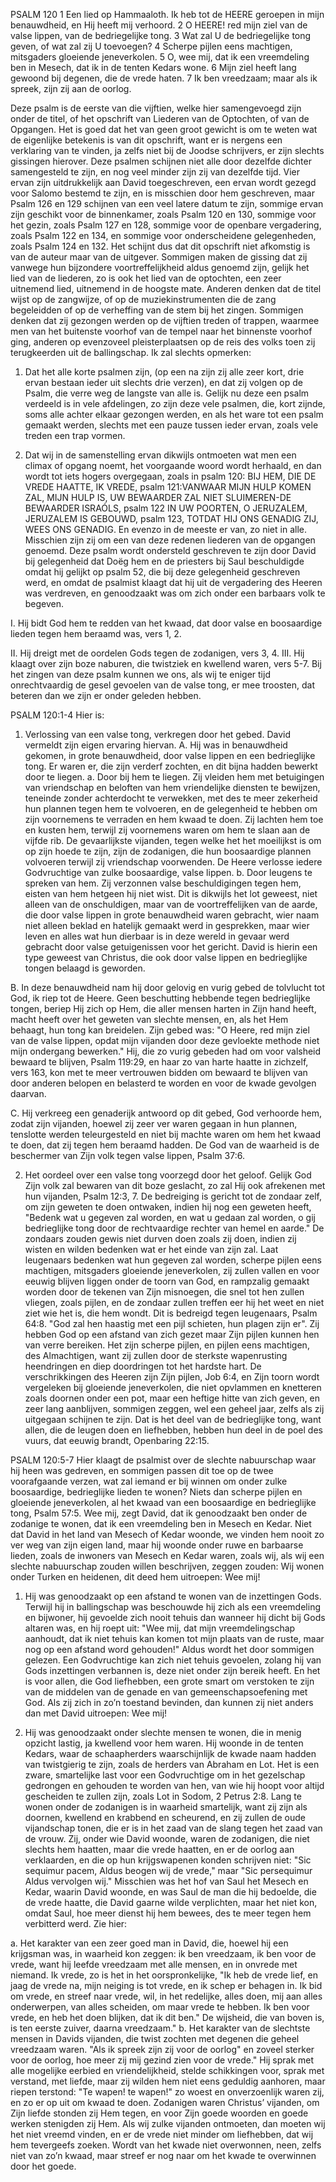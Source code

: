 PSALM 120 
1 Een lied op Hammaaloth. Ik heb tot de HEERE geroepen in mijn benauwdheid, en Hij heeft mij verhoord. 2 O HEERE! red mijn ziel van de valse lippen, van de bedriegelijke tong. 3 Wat zal U de bedriegelijke tong geven, of wat zal zij U toevoegen? 4 Scherpe pijlen eens machtigen, mitsgaders gloeiende jeneverkolen. 5 O, wee mij, dat ik een vreemdeling ben in Mesech, dat ik in de tenten Kedars wone. 6 Mijn ziel heeft lang gewoond bij degenen, die de vrede haten. 7 Ik ben vreedzaam; maar als ik spreek, zijn zij aan de oorlog. 

Deze psalm is de eerste van die vijftien, welke hier samengevoegd zijn onder de titel, of het opschrift van Liederen van de Optochten, of van de Opgangen. Het is goed dat het van geen groot gewicht is om te weten wat de eigenlijke betekenis is van dit opschrift, want er is nergens een verklaring van te vinden, ja zelfs niet bij de Joodse schrijvers, er zijn slechts gissingen hierover. Deze psalmen schijnen niet alle door dezelfde dichter samengesteld te zijn, en nog veel minder zijn zij van dezelfde tijd. Vier ervan zijn uitdrukkelijk aan David toegeschreven, een ervan wordt gezegd voor Salomo bestemd te zijn, en is misschien door hem geschreven, maar Psalm 126 en 129 schijnen van een veel latere datum te zijn, sommige ervan zijn geschikt voor de binnenkamer, zoals Psalm 120 en 130, sommige voor het gezin, zoals Psalm 127 en 128, sommige voor de openbare vergadering, zoals Psalm 122 en 134, en sommige voor onderscheidene gelegenheden, zoals Psalm 124 en 132. Het schijnt dus dat dit opschrift niet afkomstig is van de auteur maar van de uitgever. 
Sommigen maken de gissing dat zij vanwege hun bijzondere voortreffelijkheid aldus genoemd zijn, gelijk het lied van de liederen, zo is ook het lied van de optochten, een zeer uitnemend lied, uitnemend in de hoogste mate. Anderen denken dat de titel wijst op de zangwijze, of op de muziekinstrumenten die de zang begeleidden of op de verheffing van de stem bij het zingen. Sommigen denken dat zij gezongen werden op de vijftien treden of trappen, waarmee men van het buitenste voorhof van de tempel naar het binnenste voorhof ging, anderen op evenzoveel pleisterplaatsen op de reis des volks toen zij terugkeerden uit de ballingschap. 
Ik zal slechts opmerken:
1. Dat het alle korte psalmen zijn, (op een na zijn zij alle zeer kort, drie ervan bestaan ieder uit slechts drie verzen), en dat zij volgen op de Psalm, die verre weg de langste van alle is. Gelijk nu deze een psalm verdeeld is in vele afdelingen, zo zijn deze vele psalmen, die, kort zijnde, soms alle achter elkaar gezongen werden, en als het ware tot een psalm gemaakt werden, slechts met een pauze tussen ieder ervan, zoals vele treden een trap vormen.

2. Dat wij in de samenstelling ervan dikwijls ontmoeten wat men een climax of opgang noemt, het voorgaande woord wordt herhaald, en dan wordt tot iets hogers overgegaan, zoals in psalm 120: BIJ HEM, DIE DE VREDE HAATTE, IK VREDE, psalm 121:VANWAAR MIJN HULP KOMEN ZAL, MIJN HULP IS, UW BEWAARDER ZAL NIET SLUIMEREN-DE BEWAARDER ISRAÓLS, psalm 122 IN UW POORTEN, O JERUZALEM, JERUZALEM IS GEBOUWD, psalm 123, TOTDAT HIJ ONS GENADIG ZIJ, WEES ONS GENADIG. 
En evenzo in de meeste er van, zo niet in alle. Misschien zijn zij om een van deze redenen liederen van de opgangen genoemd. Deze psalm wordt ondersteld geschreven te zijn door David bij gelegenheid dat Doëg hem en de priesters bij Saul beschuldigde omdat hij gelijkt op psalm 52, die bij deze gelegenheid geschreven werd, en omdat de psalmist klaagt dat hij uit de vergadering des Heeren was verdreven, en genoodzaakt was om zich onder een barbaars volk te begeven.

I. Hij bidt God hem te redden van het kwaad, dat door valse en boosaardige lieden tegen hem beraamd was, vers 1, 2.

II. Hij dreigt met de oordelen Gods tegen de zodanigen, vers 3, 4.
III. Hij klaagt over zijn boze naburen, die twistziek en kwellend waren, vers 5-7. Bij het zingen van deze psalm kunnen we ons, als wij te eniger tijd onrechtvaardig de gesel gevoelen van de valse tong, er mee troosten, dat beteren dan we zijn er onder geleden hebben.

PSALM 120:1-4 Hier is:
1. Verlossing van een valse tong, verkregen door het gebed. David vermeldt zijn eigen ervaring hiervan.
A. Hij was in benauwdheid gekomen, in grote benauwdheid, door valse lippen en een bedrieglijke tong. Er waren er, die zijn verderf zochten, en dit bijna hadden bewerkt door te liegen.
a. Door bij hem te liegen. Zij vleiden hem met betuigingen van vriendschap en beloften van hem vriendelijke diensten te bewijzen, teneinde zonder achterdocht te verwekken, met des te meer zekerheid hun plannen tegen hem te volvoeren, en de gelegenheid te hebben om zijn voornemens te verraden en hem kwaad te doen. Zij lachten hem toe en kusten hem, terwijl zij voornemens waren om hem te slaan aan de vijfde rib. De gevaarlijkste vijanden, tegen welke het het moeilijkst is om op zijn hoede te zijn, zijn de zodanigen, die hun boosaardige plannen volvoeren terwijl zij vriendschap voorwenden. De Heere verlosse iedere Godvruchtige van zulke boosaardige, valse lippen.
b. Door leugens te spreken van hem. Zij verzonnen valse beschuldigingen tegen hem, eisten van hem hetgeen hij niet wist. Dit is dikwijls het lot geweest, niet alleen van de onschuldigen, maar van de voortreffelijken van de aarde, die door valse lippen in grote benauwdheid waren gebracht, wier naam niet alleen beklad en hatelijk gemaakt werd in gesprekken, maar wier leven en alles wat hun dierbaar is in deze wereld in gevaar werd gebracht door valse getuigenissen voor het gericht. David is hierin een type geweest van Christus, die ook door valse lippen en bedrieglijke tongen belaagd is geworden.

B. In deze benauwdheid nam hij door gelovig en vurig gebed de tolvlucht tot God, ik riep tot de Heere. Geen beschutting hebbende tegen bedrieglijke tongen, beriep Hij zich op Hem, die aller mensen harten in Zijn hand heeft, macht heeft over het geweten van slechte mensen, en, als het Hem behaagt, hun tong kan breidelen. Zijn gebed was: "O Heere, red mijn ziel van de valse lippen, opdat mijn vijanden door deze gevloekte methode niet mijn ondergang bewerken." Hij, die zo vurig gebeden had om voor valsheid bewaard te blijven, Psalm 119:29, en haar zo van harte haatte in zichzelf, vers 163, kon met te meer vertrouwen bidden om bewaard te blijven van door anderen belopen en belasterd te worden en voor de kwade gevolgen daarvan.

C. Hij verkreeg een genaderijk antwoord op dit gebed, God verhoorde hem, zodat zijn vijanden, hoewel zij zeer ver waren gegaan in hun plannen, tenslotte werden teleurgesteld en niet bij machte waren om hem het kwaad te doen, dat zij tegen hem beraamd hadden. De God van de waarheid is de beschermer van Zijn volk tegen valse lippen, Psalm 37:6.

2. Het oordeel over een valse tong voorzegd door het geloof. Gelijk God Zijn volk zal bewaren van dit boze geslacht, zo zal Hij ook afrekenen met hun vijanden, Psalm 12:3, 7. De bedreiging is gericht tot de zondaar zelf, om zijn geweten te doen ontwaken, indien hij nog een geweten heeft, "Bedenk wat u gegeven zal worden, en wat u gedaan zal worden, o gij bedrieglijke tong door de rechtvaardige rechter van hemel en aarde." De zondaars zouden gewis niet durven doen zoals zij doen, indien zij wisten en wilden bedenken wat er het einde van zijn zal. Laat leugenaars bedenken wat hun gegeven zal worden, scherpe pijlen eens machtigen, mitsgaders gloeiende jeneverkolen, zij zullen vallen en voor eeuwig blijven liggen onder de toorn van God, en rampzalig gemaakt worden door de tekenen van Zijn misnoegen, die snel tot hen zullen vliegen, zoals pijlen, en de zondaar zullen treffen eer hij het weet en niet ziet wie het is, die hem wondt. Dit is bedreigd tegen leugenaars, Psalm 64:8. "God zal hen haastig met een pijl schieten, hun plagen zijn er". Zij hebben God op een afstand van zich gezet maar Zijn pijlen kunnen hen van verre bereiken. Het zijn scherpe pijlen, en pijlen eens machtigen, des Almachtigen, want zij zullen door de sterkste wapenrusting heendringen en diep doordringen tot het hardste hart. De verschrikkingen des Heeren zijn Zijn pijlen, Job 6:4, en Zijn toorn wordt vergeleken bij gloeiende jeneverkolen, die niet opvlammen en knetteren zoals doornen onder een pot, maar een heftige hitte van zich geven, en zeer lang aanblijven, sommigen zeggen, wel een geheel jaar, zelfs als zij uitgegaan schijnen te zijn. Dat is het deel van de bedrieglijke tong, want allen, die de leugen doen en liefhebben, hebben hun deel in de poel des vuurs, dat eeuwig brandt, Openbaring 22:15.

PSALM 120:5-7 
Hier klaagt de psalmist over de slechte nabuurschap waar hij heen was gedreven, en sommigen passen dit toe op de twee voorafgaande verzen, wat zal iemand er bij winnen om onder zulke boosaardige, bedrieglijke lieden te wonen? Niets dan scherpe pijlen en gloeiende jeneverkolen, al het kwaad van een boosaardige en bedrieglijke tong, Psalm 57:5. Wee mij, zegt David, dat ik genoodzaakt ben onder de zodanige te wonen, dat ik een vreemdeling ben in Mesech en Kedar. Niet dat David in het land van Mesech of Kedar woonde, we vinden hem nooit zo ver weg van zijn eigen land, maar hij woonde onder ruwe en barbaarse lieden, zoals de inwoners van Mesech en Kedar waren, zoals wij, als wij een slechte nabuurschap zouden willen beschrijven, zeggen zouden: Wij wonen onder Turken en heidenen, dit deed hem uitroepen: Wee mij! 

1. Hij was genoodzaakt op een afstand te wonen van de inzettingen Gods. Terwijl hij in ballingschap was beschouwde hij zich als een vreemdeling en bijwoner, hij gevoelde zich nooit tehuis dan wanneer hij dicht bij Gods altaren was, en hij roept uit: "Wee mij, dat mijn vreemdelingschap aanhoudt, dat ik niet tehuis kan komen tot mijn plaats van de ruste, maar nog op een afstand word gehouden!" Aldus wordt het door sommigen gelezen. Een Godvruchtige kan zich niet tehuis gevoelen, zolang hij van Gods inzettingen verbannen is, deze niet onder zijn bereik heeft. En het is voor allen, die God liefhebben, een grote smart om verstoken te zijn van de middelen van de genade en van gemeenschapsoefening met God. Als zij zich in zo’n toestand bevinden, dan kunnen zij niet anders dan met David uitroepen: Wee mij! 

2. Hij was genoodzaakt onder slechte mensen te wonen, die in menig opzicht lastig, ja kwellend voor hem waren. Hij woonde in de tenten Kedars, waar de schaapherders waarschijnlijk de kwade naam hadden van twistgierig te zijn, zoals de herders van Abraham en Lot. Het is een zware, smartelijke last voor een Godvruchtige om in het gezelschap gedrongen en gehouden te worden van hen, van wie hij hoopt voor altijd gescheiden te zullen zijn, zoals Lot in Sodom, 2 Petrus 2:8. Lang te wonen onder de zodanigen is in waarheid smartelijk, want zij zijn als doornen, kwellend en krabbend en scheurend, en zij zullen de oude vijandschap tonen, die er is in het zaad van de slang tegen het zaad van de vrouw. Zij, onder wie David woonde, waren de zodanigen, die niet slechts hem haatten, maar die vrede haatten, en er de oorlog aan verklaarden, en die op hun krijgswapenen konden schrijven niet: "Sic sequimur pacem, Aldus beogen wij de vrede," maar "Sic persequimur Aldus vervolgen wij." Misschien was het hof van Saul het Mesech en Kedar, waarin David woonde, en was Saul de man die hij bedoelde, die de vrede haatte, die David gaarne wilde verplichten, maar het niet kon, omdat Saul, hoe meer dienst hij hem bewees, des te meer tegen hem verbitterd werd. 
Zie hier: 

a. Het karakter van een zeer goed man in David, die, hoewel hij een krijgsman was, in waarheid kon zeggen: ik ben vreedzaam, ik ben voor de vrede, want hij leefde vreedzaam met alle mensen, en in onvrede met niemand. Ik vrede, zo is het in het oorspronkelijke, "Ik heb de vrede lief, en jaag de vrede na, mijn neiging is tot vrede, en ik schep er behagen in. Ik bid om vrede, en streef naar vrede, wil, in het redelijke, alles doen, mij aan alles onderwerpen, van alles scheiden, om maar vrede te hebben. Ik ben voor vrede, en heb het doen blijken, dat ik dit ben." De wijsheid, die van boven is, is ten eerste zuiver, daarna vreedzaam." 
b. Het karakter van de slechtste mensen in Davids vijanden, die twist zochten met degenen die geheel vreedzaam waren. "Als ik spreek zijn zij voor de oorlog" en zoveel sterker voor de oorlog, hoe meer zij mij gezind zien voor de vrede." Hij sprak met alle mogelijke eerbied en vriendelijkheid, stelde schikkingen voor, sprak met verstand, met liefde, maar zij wilden hem niet eens geduldig aanhoren, maar riepen terstond: "Te wapen! te wapen!" zo woest en onverzoenlijk waren zij, en zo er op uit om kwaad te doen. Zodanigen waren Christus’ vijanden, om Zijn liefde stonden zij Hem tegen, en voor Zijn goede woorden en goede werken stenigden zij Hem. Als wij zulke vijanden ontmoeten, dan moeten wij het niet vreemd vinden, en er de vrede niet minder om liefhebben, dat wij hem tevergeefs zoeken. Wordt van het kwade niet overwonnen, neen, zelfs niet van zo’n kwaad, maar streef er nog naar om het kwade te overwinnen door het goede.

